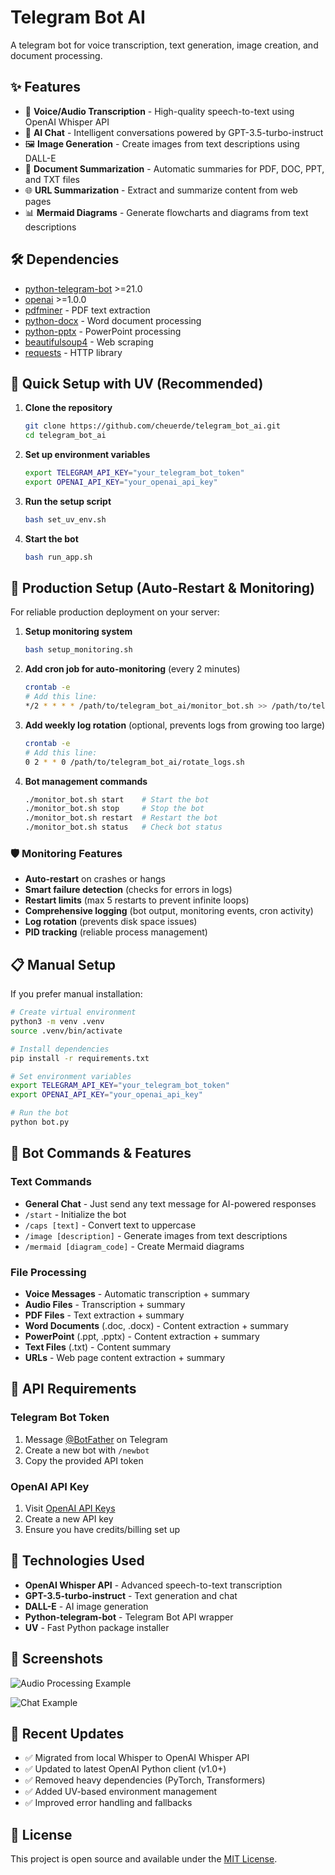 # Telegram Bot AI

A telegram bot for voice transcription, text generation, image creation, and document processing.

## ✨ Features

- 🎤 **Voice/Audio Transcription** - High-quality speech-to-text using OpenAI Whisper API
- 💬 **AI Chat** - Intelligent conversations powered by GPT-3.5-turbo-instruct
- 🖼️ **Image Generation** - Create images from text descriptions using DALL-E
- 📄 **Document Summarization** - Automatic summaries for PDF, DOC, PPT, and TXT files
- 🌐 **URL Summarization** - Extract and summarize content from web pages
- 📊 **Mermaid Diagrams** - Generate flowcharts and diagrams from text descriptions

## 🛠️ Dependencies

- [python-telegram-bot](https://github.com/python-telegram-bot/python-telegram-bot) >=21.0
- [openai](https://github.com/openai/openai-python) >=1.0.0
- [pdfminer](https://pypi.org/project/pdfminer/) - PDF text extraction
- [python-docx](https://pypi.org/project/python-docx/) - Word document processing
- [python-pptx](https://pypi.org/project/python-pptx/) - PowerPoint processing
- [beautifulsoup4](https://pypi.org/project/beautifulsoup4/) - Web scraping
- [requests](https://pypi.org/project/requests/) - HTTP library

## 🚀 Quick Setup with UV (Recommended)

1. **Clone the repository**
   ```bash
   git clone https://github.com/cheuerde/telegram_bot_ai.git
   cd telegram_bot_ai
   ```

2. **Set up environment variables**
   ```bash
   export TELEGRAM_API_KEY="your_telegram_bot_token"
   export OPENAI_API_KEY="your_openai_api_key"
   ```

3. **Run the setup script**
   ```bash
   bash set_uv_env.sh
   ```

4. **Start the bot**
   ```bash
   bash run_app.sh
   ```

## 🔄 Production Setup (Auto-Restart & Monitoring)

For reliable production deployment on your server:

1. **Setup monitoring system**
   ```bash
   bash setup_monitoring.sh
   ```

2. **Add cron job for auto-monitoring** (every 2 minutes)
   ```bash
   crontab -e
   # Add this line:
   */2 * * * * /path/to/telegram_bot_ai/monitor_bot.sh >> /path/to/telegram_bot_ai/logs/cron.log 2>&1
   ```

3. **Add weekly log rotation** (optional, prevents logs from growing too large)
   ```bash
   crontab -e
   # Add this line:
   0 2 * * 0 /path/to/telegram_bot_ai/rotate_logs.sh
   ```

4. **Bot management commands**
   ```bash
   ./monitor_bot.sh start    # Start the bot
   ./monitor_bot.sh stop     # Stop the bot  
   ./monitor_bot.sh restart  # Restart the bot
   ./monitor_bot.sh status   # Check bot status
   ```

### 🛡️ Monitoring Features
- **Auto-restart** on crashes or hangs
- **Smart failure detection** (checks for errors in logs)
- **Restart limits** (max 5 restarts to prevent infinite loops)
- **Comprehensive logging** (bot output, monitoring events, cron activity)
- **Log rotation** (prevents disk space issues)
- **PID tracking** (reliable process management)

## 📋 Manual Setup

If you prefer manual installation:

```bash
# Create virtual environment
python3 -m venv .venv
source .venv/bin/activate

# Install dependencies
pip install -r requirements.txt

# Set environment variables
export TELEGRAM_API_KEY="your_telegram_bot_token"
export OPENAI_API_KEY="your_openai_api_key"

# Run the bot
python bot.py
```

## 🎯 Bot Commands & Features

### Text Commands
- **General Chat** - Just send any text message for AI-powered responses
- `/start` - Initialize the bot
- `/caps [text]` - Convert text to uppercase
- `/image [description]` - Generate images from text descriptions
- `/mermaid [diagram_code]` - Create Mermaid diagrams

### File Processing
- **Voice Messages** - Automatic transcription + summary
- **Audio Files** - Transcription + summary  
- **PDF Files** - Text extraction + summary
- **Word Documents** (.doc, .docx) - Content extraction + summary
- **PowerPoint** (.ppt, .pptx) - Content extraction + summary
- **Text Files** (.txt) - Content summary
- **URLs** - Web page content extraction + summary

## 🔧 API Requirements

### Telegram Bot Token
1. Message [@BotFather](https://t.me/botfather) on Telegram
2. Create a new bot with `/newbot`
3. Copy the provided API token

### OpenAI API Key
1. Visit [OpenAI API Keys](https://platform.openai.com/api-keys)
2. Create a new API key
3. Ensure you have credits/billing set up

## 🎨 Technologies Used

- **OpenAI Whisper API** - Advanced speech-to-text transcription
- **GPT-3.5-turbo-instruct** - Text generation and chat
- **DALL-E** - AI image generation
- **Python-telegram-bot** - Telegram Bot API wrapper
- **UV** - Fast Python package installer

## 📸 Screenshots

![Audio Processing Example](./data/audio_example.png)

![Chat Example](./data/chat_example.png)

## 🔄 Recent Updates

- ✅ Migrated from local Whisper to OpenAI Whisper API
- ✅ Updated to latest OpenAI Python client (v1.0+)
- ✅ Removed heavy dependencies (PyTorch, Transformers)
- ✅ Added UV-based environment management
- ✅ Improved error handling and fallbacks

## 📝 License

This project is open source and available under the [MIT License](LICENSE).

